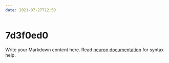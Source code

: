 ```yaml
---
date: 2021-07-27T12:50
---
```


# 7d3f0ed0

Write your Markdown content here. Read [neuron documentation](https://neuron.zettel.page/2011404.html) for syntax help.

